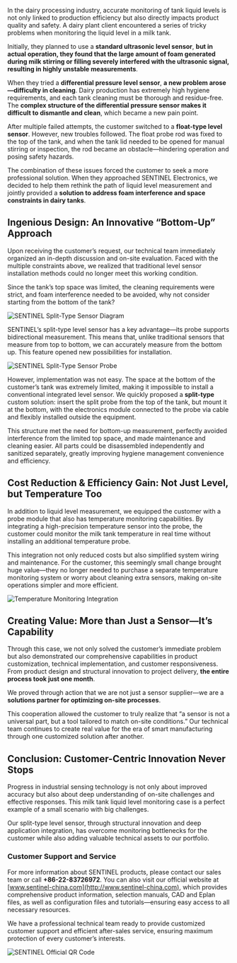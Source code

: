 In the dairy processing industry, accurate monitoring of tank liquid levels is not only linked to production efficiency but also directly impacts product quality and safety. A dairy plant client encountered a series of tricky problems when monitoring the liquid level in a milk tank.

Initially, they planned to use a **standard ultrasonic level sensor**, **but in actual operation, they found that the large amount of foam generated during milk stirring or filling severely interfered with the ultrasonic signal, resulting in highly unstable measurements**.

When they tried a **differential pressure level sensor**, **a new problem arose—difficulty in cleaning**. Dairy production has extremely high hygiene requirements, and each tank cleaning must be thorough and residue-free. The **complex structure of the differential pressure sensor makes it difficult to dismantle and clean**, which became a new pain point.

After multiple failed attempts, the customer switched to a **float-type level sensor**. However, new troubles followed. The float probe rod was fixed to the top of the tank, and when the tank lid needed to be opened for manual stirring or inspection, the rod became an obstacle—hindering operation and posing safety hazards.

The combination of these issues forced the customer to seek a more professional solution. When they approached SENTINEL Electronics, we decided to help them rethink the path of liquid level measurement and jointly provided a **solution to address foam interference and space constraints in dairy tanks**.



## Ingenious Design: An Innovative “Bottom-Up” Approach

Upon receiving the customer’s request, our technical team immediately organized an in-depth discussion and on-site evaluation. Faced with the multiple constraints above, we realized that traditional level sensor installation methods could no longer meet this working condition.

Since the tank’s top space was limited, the cleaning requirements were strict, and foam interference needed to be avoided, why not consider starting from the bottom of the tank?

![SENTINEL Split-Type Sensor Diagram](http://image.sentinel-china.com/202506131507102.png)

SENTINEL’s split-type level sensor has a key advantage—its probe supports bidirectional measurement. This means that, unlike traditional sensors that measure from top to bottom, we can accurately measure from the bottom up. This feature opened new possibilities for installation.

![SENTINEL Split-Type Sensor Probe](http://image.sentinel-china.com/202506131508628.png)

However, implementation was not easy. The space at the bottom of the customer’s tank was extremely limited, making it impossible to install a conventional integrated level sensor. We quickly proposed a **split-type** custom solution: insert the split probe from the top of the tank, but mount it at the bottom, with the electronics module connected to the probe via cable and flexibly installed outside the equipment.

This structure met the need for bottom-up measurement, perfectly avoided interference from the limited top space, and made maintenance and cleaning easier. All parts could be disassembled independently and sanitized separately, greatly improving hygiene management convenience and efficiency.



## Cost Reduction & Efficiency Gain: Not Just Level, but Temperature Too

In addition to liquid level measurement, we equipped the customer with a probe module that also has temperature monitoring capabilities. By integrating a high-precision temperature sensor into the probe, the customer could monitor the milk tank temperature in real time without installing an additional temperature probe.

This integration not only reduced costs but also simplified system wiring and maintenance. For the customer, this seemingly small change brought huge value—they no longer needed to purchase a separate temperature monitoring system or worry about cleaning extra sensors, making on-site operations simpler and more efficient.

![Temperature Monitoring Integration](http://image.sentinel-china.com/202506131508773.png)



## Creating Value: More than Just a Sensor—It’s Capability

Through this case, we not only solved the customer’s immediate problem but also demonstrated our comprehensive capabilities in product customization, technical implementation, and customer responsiveness. From product design and structural innovation to project delivery, **the entire process took just one month**.

We proved through action that we are not just a sensor supplier—we are a **solutions partner for optimizing on-site processes**.

This cooperation allowed the customer to truly realize that “a sensor is not a universal part, but a tool tailored to match on-site conditions.” Our technical team continues to create real value for the era of smart manufacturing through one customized solution after another.



## Conclusion: Customer-Centric Innovation Never Stops

Progress in industrial sensing technology is not only about improved accuracy but also about deep understanding of on-site challenges and effective responses. This milk tank liquid level monitoring case is a perfect example of a small scenario with big challenges.

Our split-type level sensor, through structural innovation and deep application integration, has overcome monitoring bottlenecks for the customer while also adding valuable technical assets to our portfolio.



### Customer Support and Service

For more information about SENTINEL products, please contact our sales team or call **+86-22-83726972**. You can also visit our official website at [www.sentinel-china.com](http://www.sentinel-china.com), which provides comprehensive product information, selection manuals, CAD and Eplan files, as well as configuration files and tutorials—ensuring easy access to all necessary resources.

We have a professional technical team ready to provide customized customer support and efficient after-sales service, ensuring maximum protection of every customer’s interests.

![SENTINEL Official QR Code](https://image.sentinel-china.com/2024-08-24-%E5%AE%98%E6%96%B9%E4%BA%8C%E7%BB%B4%E7%A0%81%E5%90%88%E9%9B%86.png)
